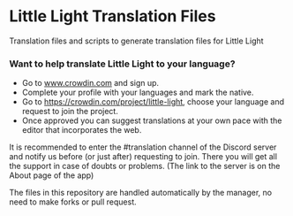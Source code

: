 # Little Light Translation Files
Translation files and scripts to generate translation files for Little Light

### Want to help translate Little Light to your language?
- Go to www.crowdin.com and sign up.
- Complete your profile with your languages and mark the native.
- Go to https://crowdin.com/project/little-light, choose your language and request to join the project.
- Once approved you can suggest translations at your own pace with the editor that incorporates the web.

It is recommended to enter the #translation channel of the Discord server and notify us before (or just after) requesting to join. There you will get all the support in case of doubts or problems. (The link to the server is on the About page of the app)


The files in this repository are handled automatically by the manager, no need to make forks or pull request.
